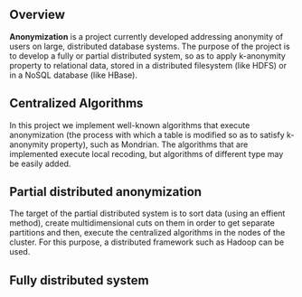 <h2>Overview</h2>
<b>Anonymization</b> is a project currently developed addressing anonymity of users on large, distributed database systems. The purpose
of the project is to develop a fully or partial distributed system, so as to apply k-anonymity property to relational data, 
stored in a distributed filesystem (like HDFS) or in a NoSQL database (like HBase).

<h2>Centralized Algorithms</h2>
In this project we implement well-known algorithms that execute anonymization (the process with which a table is modified so
as to satisfy k-anonymity property), such as Mondrian. The algorithms that are implemented execute local recoding, but
algorithms of different type may be easily added.

<h2>Partial distributed anonymization</h2>
The target of the partial distributed system is to sort data (using an effient method), create multidimensional cuts on them
in order to get separate partitions and then, execute the centralized algorithms in the nodes of the cluster. For this purpose,
a distributed framework such as Hadoop can be used.

<h2>Fully distributed system</h2.
On the other hand, the target of the fully distributed system is to modify a centralized algorithm in order to work in a
distributed way. In order to achieve that the problem must be parallelized and solved in a distributed manner.    